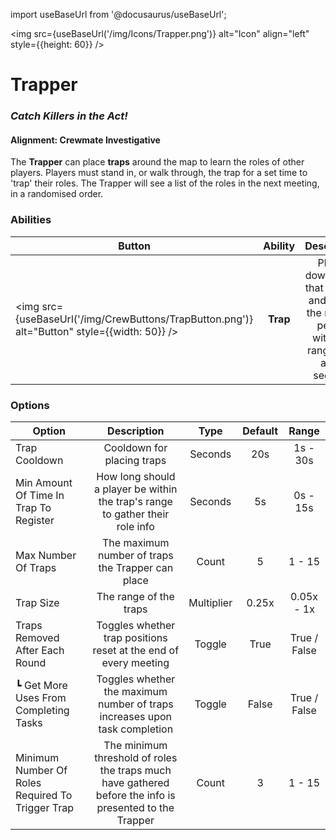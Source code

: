 import useBaseUrl from '@docusaurus/useBaseUrl';

<img src={useBaseUrl('/img/Icons/Trapper.png')} alt="Icon" align="left" style={{height: 60}} />

# Trapper

### _Catch Killers in the Act!_

#### **Alignment:** Crewmate Investigative

The **Trapper** can place **traps** around the map to learn the roles of other players. Players must stand in, or walk through, the trap for a set time to 'trap' their roles. The Trapper will see a list of the roles in the next meeting, in a randomised order.

### Abilities

| Button                                                                                       | Ability  |                                               Description                                                |    Type    |
| -------------------------------------------------------------------------------------------- | :------: | :------------------------------------------------------------------------------------------------------: | :--------: |
| <img src={useBaseUrl('/img/CrewButtons/TrapButton.png')} alt="Button" style={{width: 50}} /> | **Trap** | Places down a trap that detects and stores the roles of people within its range after a few seconds | Targetless |

### Options

| Option                                           |                                               Description                                               |    Type    | Default |    Range     |
| ------------------------------------------------ | :-----------------------------------------------------------------------------------------------------: | :--------: | :-----: | :----------: |
| Trap Cooldown                                    |                                       Cooldown for placing traps                                        |  Seconds   |   20s   |   1s - 30s   |
| Min Amount Of Time In Trap To Register           |              How long should a player be within the trap's range to gather their role info              |  Seconds   |   5s    |   0s - 15s   |
| Max Number Of Traps                              |                            The maximum number of traps the Trapper can place                            |   Count    |    5    |    1 - 15    |
| Trap Size                                        |                                         The range of the traps                                          | Multiplier |  0.25x  |  0.05x - 1x  |
| Traps Removed After Each Round                   |                    Toggles whether trap positions reset at the end of every meeting                     |   Toggle   |  True   | True / False |
| ┗ Get More Uses From Completing Tasks            |               Toggles whether the maximum number of traps increases upon task completion                |   Toggle   |  False  | True / False |
| Minimum Number Of Roles Required To Trigger Trap | The minimum threshold of roles the traps much have gathered before the info is presented to the Trapper |   Count    |    3    |    1 - 15    |
